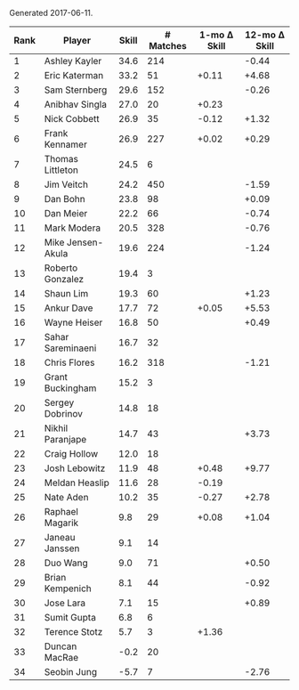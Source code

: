 Generated 2017-06-11.

| Rank | Player            | Skill | # Matches | 1-mo Δ Skill | 12-mo Δ Skill |
|------|-------------------|-------|-----------|--------------|---------------|
|    1 | Ashley Kayler     |  34.6 |       214 |              |         -0.44 |
|    2 | Eric Katerman     |  33.2 |        51 |        +0.11 |         +4.68 |
|    3 | Sam Sternberg     |  29.6 |       152 |              |         -0.26 |
|    4 | Anibhav Singla    |  27.0 |        20 |        +0.23 |               |
|    5 | Nick Cobbett      |  26.9 |        35 |        -0.12 |         +1.32 |
|    6 | Frank Kennamer    |  26.9 |       227 |        +0.02 |         +0.29 |
|    7 | Thomas Littleton  |  24.5 |         6 |              |               |
|    8 | Jim Veitch        |  24.2 |       450 |              |         -1.59 |
|    9 | Dan Bohn          |  23.8 |        98 |              |         +0.09 |
|   10 | Dan Meier         |  22.2 |        66 |              |         -0.74 |
|   11 | Mark Modera       |  20.5 |       328 |              |         -0.76 |
|   12 | Mike Jensen-Akula |  19.6 |       224 |              |         -1.24 |
|   13 | Roberto Gonzalez  |  19.4 |         3 |              |               |
|   14 | Shaun Lim         |  19.3 |        60 |              |         +1.23 |
|   15 | Ankur Dave        |  17.7 |        72 |        +0.05 |         +5.53 |
|   16 | Wayne Heiser      |  16.8 |        50 |              |         +0.49 |
|   17 | Sahar Sareminaeni |  16.7 |        32 |              |               |
|   18 | Chris Flores      |  16.2 |       318 |              |         -1.21 |
|   19 | Grant Buckingham  |  15.2 |         3 |              |               |
|   20 | Sergey Dobrinov   |  14.8 |        18 |              |               |
|   21 | Nikhil Paranjape  |  14.7 |        43 |              |         +3.73 |
|   22 | Craig Hollow      |  12.0 |        18 |              |               |
|   23 | Josh Lebowitz     |  11.9 |        48 |        +0.48 |         +9.77 |
|   24 | Meldan Heaslip    |  11.6 |        28 |        -0.19 |               |
|   25 | Nate Aden         |  10.2 |        35 |        -0.27 |         +2.78 |
|   26 | Raphael Magarik   |   9.8 |        29 |        +0.08 |         +1.04 |
|   27 | Janeau Janssen    |   9.1 |        14 |              |               |
|   28 | Duo Wang          |   9.0 |        71 |              |         +0.50 |
|   29 | Brian Kempenich   |   8.1 |        44 |              |         -0.92 |
|   30 | Jose Lara         |   7.1 |        15 |              |         +0.89 |
|   31 | Sumit Gupta       |   6.8 |         6 |              |               |
|   32 | Terence Stotz     |   5.7 |         3 |        +1.36 |               |
|   33 | Duncan MacRae     |  -0.2 |        20 |              |               |
|   34 | Seobin Jung       |  -5.7 |         7 |              |         -2.76 |